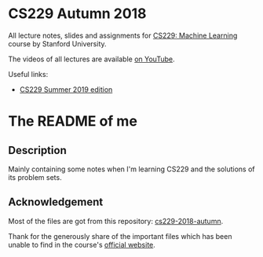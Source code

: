 # CS229 Autumn 2018

All lecture notes, slides and assignments for [CS229: Machine Learning](http://cs229.stanford.edu/) course by Stanford University.

The videos of all lectures are available [on YouTube](https://www.youtube.com/playlist?list=PLoROMvodv4rMiGQp3WXShtMGgzqpfVfbU).

Useful links:
- [CS229 Summer 2019 edition](https://github.com/maxim5/cs229-2019-summer)

# The README of me
## Description

Mainly containing some notes when I'm learning CS229 and the solutions of its problem sets.

## Acknowledgement

Most of the files are got from this repository: [cs229-2018-autumn](https://github.com/maxim5/cs229-2018-autumn).

Thank for the generously share of the important files which has been unable to find in the course's [official website](https://cs229.stanford.edu/syllabus-autumn2018.html).
